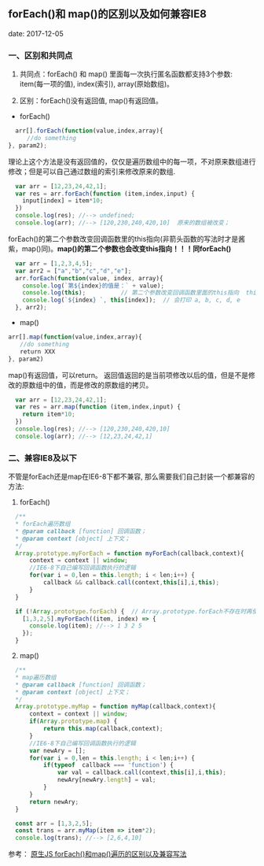 ## forEach()和 map()的区别以及如何兼容IE8

date: 2017-12-05

### 一、区别和共同点

1. 共同点：forEach() 和 map() 里面每一次执行匿名函数都支持3个参数: item(每一项的值), index(索引), array(原始数组)。

2. 区别：forEach()没有返回值, map()有返回值。


* forEach()

```javascript
  arr[].forEach(function(value,index,array){
  　　//do something
}, param2);
```
理论上这个方法是没有返回值的，仅仅是遍历数组中的每一项，不对原来数组进行修改；但是可以自己通过数组的索引来修改原来的数组.

```javascript
  var arr = [12,23,24,42,1];
  var res = arr.forEach(function (item,index,input) {
    input[index] = item*10;
  })
  console.log(res); //--> undefined;
  console.log(arr); //--> [120,230,240,420,10]  原来的数组被改变；
```
forEach()的第二个参数改变回调函数里的this指向(非箭头函数的写法时才是酱紫，map()同)。**map()的第二个参数也会改变this指向！！！同forEach()**
```javascript
  var arr = [1,2,3,4,5];
  var arr2 = ["a","b","c","d","e"];
  arr.forEach(function(value, index, array){
    console.log(`第${index}的值是：` + value);
    console.log(this);          // 第二个参数改变回调函数里面的this指向  this = ["a", "b", "c", "d", "e"];
    console.log(`${index} `, this[index]);  // 会打印 a, b, c, d, e
  }, arr2);
```

* map()

```javascript
arr[].map(function(value,index,array){
　　//do something
　　return XXX
}, param2)
```
map()有返回值，可以return。 返回值返回的是当前项修改以后的值，但是不是修改的原数组中的值，而是修改的原数组的拷贝。

```javascript
  var arr = [12,23,24,42,1];
  var res = arr.map(function (item,index,input) {
    return item*10;
  })
  console.log(res); //--> [120,230,240,420,10]
  console.log(arr); //--> [12,23,24,42,1]
```

### 二、兼容IE8及以下

不管是forEach还是map在IE6-8下都不兼容, 那么需要我们自己封装一个都兼容的方法:

1. forEach()

```javascript
  /**
  * forEach遍历数组
  * @param callback [function] 回调函数；
  * @param context [object] 上下文；
  */
  Array.prototype.myForEach = function myForEach(callback,context){
      context = context || window;
      //IE6-8下自己编写回调函数执行的逻辑
      for(var i = 0,len = this.length; i < len;i++) {
          callback && callback.call(context,this[i],i,this);
      }
  }

  if (!Array.prototype.forEach) {  // Array.prototype.forEach不存在时再使用自定义的
    [1,3,2,5].myForEach((item, index) => {
      console.log(item); //--> 1 3 2 5
    });
  }
```

2. map()

```javascript
  /**
  * map遍历数组
  * @param callback [function] 回调函数；
  * @param context [object] 上下文；
  */
  Array.prototype.myMap = function myMap(callback,context){
      context = context || window;
      if(Array.prototype.map) {
          return this.map(callback,context);
      }
      //IE6-8下自己编写回调函数执行的逻辑
      var newAry = [];
      for(var i = 0,len = this.length; i < len;i++) {
          if(typeof  callback === 'function') {
              var val = callback.call(context,this[i],i,this);
              newAry[newAry.length] = val;
          }
      }
      return newAry;
  }

  const arr = [1,3,2,5];
  const trans = arr.myMap(item => item*2);
  console.log(trans); //--> [2,6,4,10]
```

参考：
[原生JS forEach()和map()遍历的区别以及兼容写法](http://blog.csdn.net/huangpb123/article/details/52756303#)

